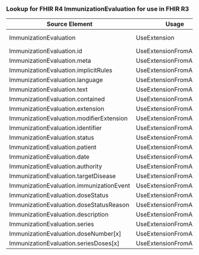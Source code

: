 ### Lookup for FHIR R4 ImmunizationEvaluation for use in FHIR R3

| Source Element | Usage | Target |
| -------------- | ----- | ------ |
| ImmunizationEvaluation | UseExtension | http://hl7.org/fhir/4.0/StructureDefinition/extension-ImmunizationEvaluation |
| ImmunizationEvaluation.id | UseExtensionFromAncestor | - |
| ImmunizationEvaluation.meta | UseExtensionFromAncestor | - |
| ImmunizationEvaluation.implicitRules | UseExtensionFromAncestor | - |
| ImmunizationEvaluation.language | UseExtensionFromAncestor | - |
| ImmunizationEvaluation.text | UseExtensionFromAncestor | - |
| ImmunizationEvaluation.contained | UseExtensionFromAncestor | - |
| ImmunizationEvaluation.extension | UseExtensionFromAncestor | - |
| ImmunizationEvaluation.modifierExtension | UseExtensionFromAncestor | - |
| ImmunizationEvaluation.identifier | UseExtensionFromAncestor | - |
| ImmunizationEvaluation.status | UseExtensionFromAncestor | - |
| ImmunizationEvaluation.patient | UseExtensionFromAncestor | - |
| ImmunizationEvaluation.date | UseExtensionFromAncestor | - |
| ImmunizationEvaluation.authority | UseExtensionFromAncestor | - |
| ImmunizationEvaluation.targetDisease | UseExtensionFromAncestor | - |
| ImmunizationEvaluation.immunizationEvent | UseExtensionFromAncestor | - |
| ImmunizationEvaluation.doseStatus | UseExtensionFromAncestor | - |
| ImmunizationEvaluation.doseStatusReason | UseExtensionFromAncestor | - |
| ImmunizationEvaluation.description | UseExtensionFromAncestor | - |
| ImmunizationEvaluation.series | UseExtensionFromAncestor | - |
| ImmunizationEvaluation.doseNumber[x] | UseExtensionFromAncestor | - |
| ImmunizationEvaluation.seriesDoses[x] | UseExtensionFromAncestor | - |
